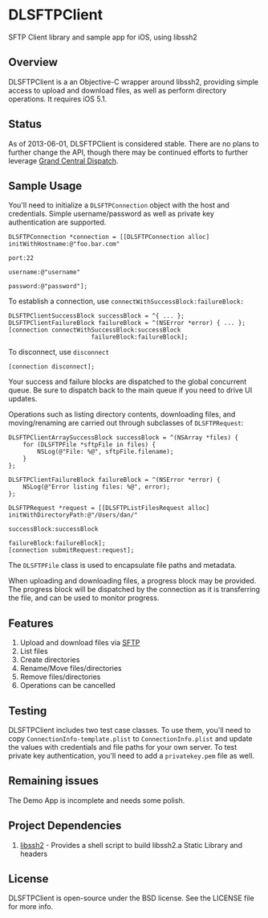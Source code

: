 # DLSFTPClient

SFTP Client library and sample app for iOS, using libssh2

## Overview

DLSFTPClient is a an Objective-C wrapper around libssh2, providing simple access to upload and download files, as well as perform directory operations.  It requires iOS 5.1.  

## Status

As of 2013-06-01, DLSFTPClient is considered stable.  There are no plans to further change the API, though there may be continued efforts to further leverage [Grand Central Dispatch](https://developer.apple.com/library/ios/#documentation/Performance/Reference/GCD_libdispatch_Ref/Reference/reference.html).


## Sample Usage

You'll need to initialize a `DLSFTPConnection` object with the host and credentials.  Simple username/password as well as private key authentication are supported.

    DLSFTPConnection *connection = [[DLSFTPConnection alloc] initWithHostname:@"foo.bar.com"
                                                                         port:22
                                                                     username:@"username"
                                                                     password:@"password"];
                                                                     
To establish a connection, use `connectWithSuccessBlock:failureBlock:`

    DLSFTPClientSuccessBlock successBlock = ^{ ... };
    DLSFTPClientFailureBlock failureBlock = ^(NSError *error) { ... };
    [connection connectWithSuccessBlock:successBlock
                           failureBlock:failureBlock];

To disconnect, use `disconnect`

    [connection disconnect];

Your success and failure blocks are dispatched to the global concurrent queue.  Be sure to dispatch back to the main queue if you need to drive UI updates.                                                                     

Operations such as listing directory contents, downloading files, and moving/renaming are carried out through subclasses of `DLSFTPRequest`:

    DLSFTPClientArraySuccessBlock successBlock = ^(NSArray *files) {
        for (DLSFTPFile *sftpFile in files) {
            NSLog(@"File: %@", sftpFile.filename);
        }
    };

    DLSFTPClientFailureBlock failureBlock = ^(NSError *error) {
        NSLog(@"Error listing files: %@", error);
    };
    
    DLSFTPRequest *request = [[DLSFTPListFilesRequest alloc] initWithDirectoryPath:@"/Users/dan/"
                                                                      successBlock:successBlock
                                                                      failureBlock:failureBlock];
    [connection submitRequest:request];

The `DLSFTPFile` class is used to encapsulate file paths and metadata.

When uploading and downloading files, a progress block may be provided.  The progress block will be dispatched by the connection as it is transferring the file, and can be used to monitor progress.

## Features

1. Upload and download files via [SFTP](http://en.wikipedia.org/wiki/SSH_File_Transfer_Protocol)
2. List files
3. Create directories
4. Rename/Move files/directories
5. Remove files/directories
6. Operations can be cancelled

## Testing

DLSFTPClient includes two test case classes.  To use them, you'll need to copy `ConnectionInfo-template.plist` to `ConnectionInfo.plist` and update the values with credentials and file paths for your own server.  To test private key authentication, you'll need to add a `privatekey.pem` file as well.

## Remaining issues

The Demo App is incomplete and needs some polish.

## Project Dependencies

1. [libssh2](https://github.com/x2on/libssh2-for-iOS) - Provides a shell script to build libssh2.a Static Library and headers

## License

DLSFTPClient is open-source under the BSD license. See the LICENSE file for more info.

